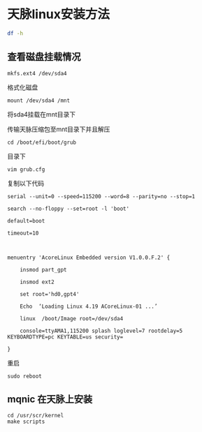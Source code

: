 # 天脉linux安装方法

```bash
df -h
```

## 查看磁盘挂载情况

```
mkfs.ext4 /dev/sda4
```

格式化磁盘

```
mount /dev/sda4 /mnt
```

将sda4挂载在mnt目录下

传输天脉压缩包至mnt目录下并且解压

```
cd /boot/efi/boot/grub
```

目录下

```
vim grub.cfg
```

复制以下代码

```
serial --unit=0 --speed=115200 --word=8 --parity=no --stop=1 

search --no-floppy --set=root -l 'boot' 

default=boot 

timeout=10

 

menuentry 'AcoreLinux Embedded version V1.0.0.F.2' {

    insmod part_gpt

    insmod ext2

    set root='hd0,gpt4'

    Echo  ‘Loading Linux 4.19 ACoreLinux-01 ...’

    linux  /boot/Image root=/dev/sda4

    console=ttyAMA1,115200 splash loglevel=7 rootdelay=5 KEYBOARDTYPE=pc KEYTABLE=us security=

}
```



重启

```
sudo reboot
```



## mqnic 在天脉上安装



```
cd /usr/scr/kernel
make scripts
```


